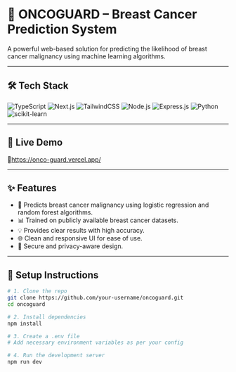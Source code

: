 # 🧬 ONCOGUARD – Breast Cancer Prediction System

A powerful web-based solution for predicting the likelihood of breast cancer malignancy using machine learning algorithms.

---

## 🛠 Tech Stack

![TypeScript](https://img.shields.io/badge/TypeScript-007ACC?style=for-the-badge&logo=typescript)
![Next.js](https://img.shields.io/badge/Next.js-000000?style=for-the-badge&logo=next.js)
![TailwindCSS](https://img.shields.io/badge/TailwindCSS-38B2AC?style=for-the-badge&logo=tailwind-css)
![Node.js](https://img.shields.io/badge/Node.js-339933?style=for-the-badge&logo=node.js)
![Express.js](https://img.shields.io/badge/Express.js-000000?style=for-the-badge&logo=express)
![Python](https://img.shields.io/badge/Python-3776AB?style=for-the-badge&logo=python)
![scikit-learn](https://img.shields.io/badge/scikit--learn-F7931E?style=for-the-badge&logo=scikit-learn)

---

## 🚀 Live Demo

🔗https://onco-guard.vercel.app/

---

## ✨ Features

- 🔬 Predicts breast cancer malignancy using logistic regression and random forest algorithms.
- 📊 Trained on publicly available breast cancer datasets.
- 💡 Provides clear results with high accuracy.
- 🌐 Clean and responsive UI for ease of use.
- 🔐 Secure and privacy-aware design.

---

## 🧪 Setup Instructions

```bash
# 1. Clone the repo
git clone https://github.com/your-username/oncoguard.git
cd oncoguard

# 2. Install dependencies
npm install

# 3. Create a .env file
# Add necessary environment variables as per your config

# 4. Run the development server
npm run dev
